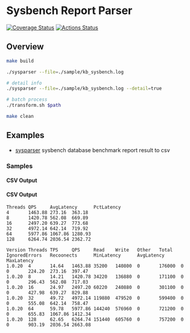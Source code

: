 # Sysbench Report Parser

[![Coverage Status](https://coveralls.io/repos/github/yokogawa-k/sysbench-output-parser/badge.svg?branch=master)](https://coveralls.io/github/yokogawa-k/sysbench-output-parser?branch=master)
[![Actions Status](https://github.com/yokogawa-k/sysbench-output-parser/workflows/tests/badge.svg)](https://github.com/yokogawa-k/sysbench-output-parser/actions)

## Overview

```bash
make build

./sysparser --file=./sample/kb_sysbench.log

# detail info
./sysparser --file=./sample/kb_sysbench.log --detail=true

# batch process
./transform.sh $path

make clean
```

## Examples

- [sysparser](./cmd/sysparser/main.go) sysbench database benchmark report result to csv

### Samples

#### CSV Output

#### CSV Output

```csv
Threads QPS     AvgLatency      PctLatency
4       1463.88 273.16  363.18
8       1420.78 562.08  669.89
16      2497.20 639.27  773.68
32      4972.14 642.14  719.92
64      5977.86 1067.86 1280.93
128     6264.74 2036.54 2362.72

```


```csv
Version Threads TPS     QPS     Read    Write   Other   Total   IgnoredErrors   Recoonects      MinLatency      AvgLatency      MaxLatency
1.0.20  4       14.64   1463.88 35200   140800  0       176000  0       0       224.20  273.16  397.47  
1.0.20  8       14.21   1420.78 34220   136880  0       171100  0       0       296.43  562.08  717.03  
1.0.20  16      24.97   2497.20 60220   240880  0       301100  0       0       427.98  639.27  829.88  
1.0.20  32      49.72   4972.14 119880  479520  0       599400  0       0       555.08  642.14  758.47  
1.0.20  64      59.78   5977.86 144240  576960  0       721200  0       0       655.83  1067.86 1412.34 
1.0.20  128     62.65   6264.74 151440  605760  0       757200  0       0       903.19  2036.54 2663.08 
```

